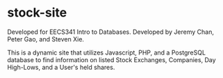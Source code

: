 # stock-site
Developed for EECS341 Intro to Databases. Developed by Jeremy Chan, Peter Gao, and Steven Xie.

This is a dynamic site that utilizes Javascript, PHP, and a PostgreSQL database to find information on listed Stock Exchanges, Companies, Day High-Lows, and a User's held shares.
